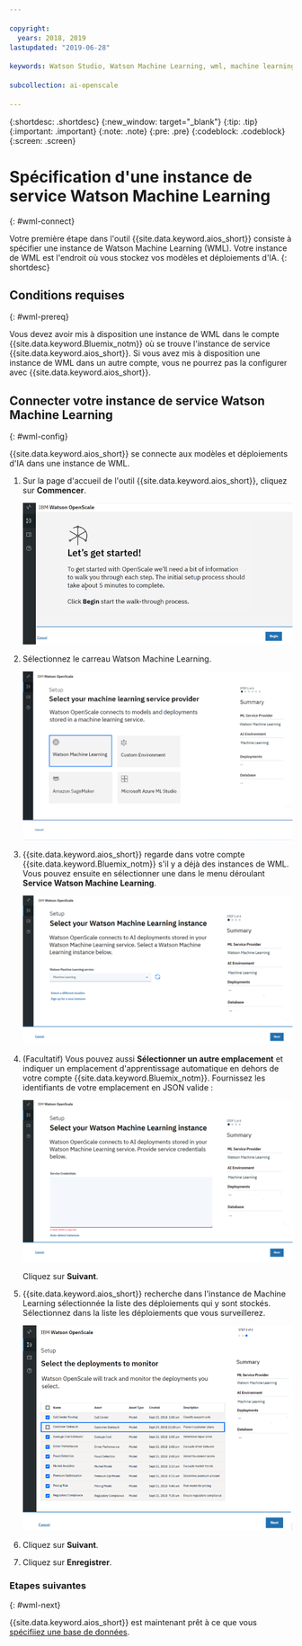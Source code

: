```yaml
---

copyright:
  years: 2018, 2019
lastupdated: "2019-06-28"

keywords: Watson Studio, Watson Machine Learning, wml, machine learning, services

subcollection: ai-openscale

---
```


{:shortdesc: .shortdesc}
{:new_window: target="_blank"}
{:tip: .tip}
{:important: .important}
{:note: .note}
{:pre: .pre}
{:codeblock: .codeblock}
{:screen: .screen}

# Spécification d'une instance de service Watson Machine Learning
{: #wml-connect}

Votre première étape dans l'outil {{site.data.keyword.aios_short}} consiste à spécifier une instance de Watson Machine Learning (WML). Votre instance de WML est l'endroit où vous stockez vos modèles et déploiements d'IA.
{: shortdesc}

## Conditions requises
{: #wml-prereq}

Vous devez avoir mis à disposition une instance de WML dans le compte {{site.data.keyword.Bluemix_notm}}
où se trouve l'instance de service {{site.data.keyword.aios_short}}. Si vous avez mis à disposition une instance de WML dans un autre compte,
vous ne pourrez pas la configurer avec {{site.data.keyword.aios_short}}.

## Connecter votre instance de service Watson Machine Learning
{: #wml-config}

{{site.data.keyword.aios_short}} se connecte aux modèles et déploiements d'IA dans une instance de WML.

1.  Sur la page d'accueil de l'outil {{site.data.keyword.aios_short}}, cliquez sur **Commencer**.

    ![Page d'accueil](images/gs-config-start.png)

2.  Sélectionnez le carreau Watson Machine Learning.

    ![Sélection du carreau](images/connect-wml.png)

3.  {{site.data.keyword.aios_short}} regarde dans votre compte {{site.data.keyword.Bluemix_notm}} s'il y a déjà des instances de WML. Vous pouvez ensuite en sélectionner une dans le menu déroulant **Service Watson Machine Learning**.

    ![Sélection du service WML](images/gs-set-wml.png)

4.  (Facultatif) Vous pouvez aussi **Sélectionner un autre emplacement**
et indiquer un emplacement d'apprentissage automatique en dehors de votre compte {{site.data.keyword.Bluemix_notm}}. Fournissez les identifiants de votre emplacement en JSON valide :

    ![Définition de l'instance de WML](images/gs-get-wml.png)

    Cliquez sur **Suivant**.

5.  {{site.data.keyword.aios_short}} recherche dans l'instance de Machine Learning sélectionnée la liste des déploiements qui y sont stockés. Sélectionnez dans la liste les déploiements que vous surveillerez.

    ![Sélection des déploiements](images/gs-config-deploy.png)

6.  Cliquez sur **Suivant**.
7.  Cliquez sur **Enregistrer**.

### Etapes suivantes
{: #wml-next}

{{site.data.keyword.aios_short}} est maintenant prêt
à ce que vous [spécifiiez une base de données](/docs/services/ai-openscale?topic=ai-openscale-connect-db).
